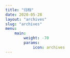 ```yaml
---
title: "归档"
date: 2020-05-28
layout: "archives"
slug: "archives"
menu:
    main:
        weight: -70
        params: 
            icon: archives
---
```

